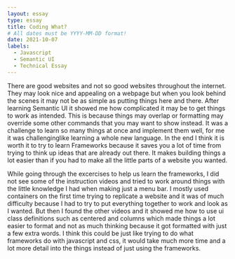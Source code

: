 ```yaml
---
layout: essay
type: essay
title: Coding What?
# All dates must be YYYY-MM-DD format!
date: 2021-10-07
labels:
  - Javascript
  - Semantic UI
  - Technical Essay
---
```

There are good websites and not so good websites throughout the internet. They may look nice and appealing on a webpage but when you look behind the scenes it may not be as simple
as putting things here and there. After learning Semantic UI it showed me how complicated it may be to get things to work as intended. This is because things may overlap or 
formatting may override some other commands that you may want to show instead. It was a challenge to learn so many things at once and implement them well, for me it was challenginglike learning a whole new language. In the end I think it is worth it to try to learn Frameworks because it saves you a lot of time from trying to think up ideas that are already out there. It makes building things a lot easier than if you had to make all the little parts of a website you wanted. 

While going through the excercises to help us learn the frameworks, I did not see some of the instruction videos and tried to work around things with the little knowledge I had 
when making just a menu bar. I mostly used containers on the first time trying to replicate a website and it was of much difficulty because I had to try to put everything together
to work and look as I wanted. But then I found the other videos and it showed me how to use ui class definitions such as centered and columns which made things a lot easier to 
format and not as much thinking because it got formatted with just a few extra words. I think this could be just like trying to do what frameworks do with javascript and css, it would take much more time and a lot more detail into the things instead  of just using the frameworks. 


